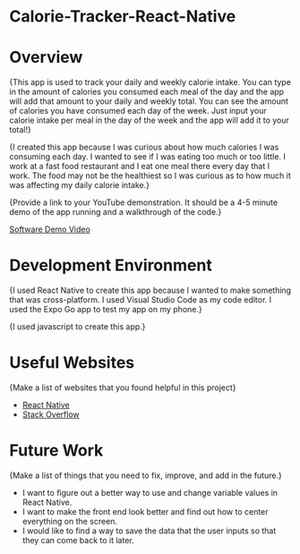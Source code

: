 # Calorie-Tracker-React-Native
# Overview

{This app is used to track your daily and weekly calorie intake. You can type in the amount of calories you consumed each meal of the day and the app will add that amount to your daily and weekly total. You can see the amount of calories you have consumed each day of the week. Just input your calorie intake per meal in the day of the week and the app will add it to your total!}

{I created this app because I was curious about how much calories I was consuming each day. I wanted to see if I was eating too much or too little. I work at a fast food restaurant and I eat one meal there every day that I work. The food may not be the healthiest so I was curious as to how much it was affecting my daily calorie intake.}

{Provide a link to your YouTube demonstration.  It should be a 4-5 minute demo of the app running and a walkthrough of the code.}

[Software Demo Video](https://youtu.be/qhm0F33YmgY)

# Development Environment

{I used React Native to create this app because I wanted to make something that was cross-platform. I used Visual Studio Code as my code editor. I used the Expo Go app to test my app on my phone.}

{I used javascript to create this app.}

# Useful Websites

{Make a list of websites that you found helpful in this project}
* [React Native](https://reactnative.dev/docs/getting-started)
* [Stack Overflow](https://stackoverflow.com/questions/45552957/call-function-onpress-react-native)

# Future Work

{Make a list of things that you need to fix, improve, and add in the future.}
* I want to figure out a better way to use and change variable values in React Native.
* I want to make the front end look better and find out how to center everything on the screen.
* I would like to find a way to save the data that the user inputs so that they can come back to it later.